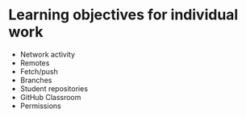 # Learning objectives for individual work

* Network activity
* Remotes
* Fetch/push
* Branches
* Student repositories
* GitHub Classroom
* Permissions
